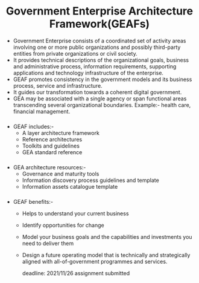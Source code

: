 ### <h1 align="center">Government Enterprise Architecture Framework(GEAFs)</h1>

- Government Enterprise consists of a coordinated set of activity areas involving one or more public organizations and possibly third-party entities from private organizations or civil society.
- It provides technical descriptions of the organizational goals, business and administrative process, information requirements, supporting applications and technology infrastructure of the enterprise.
- GEAF promotes consistency in the government models and its business process, service and infrastructure.
- It guides our transformation towards a coherent digital government.
- GEA may be associated with a single agency or span functional areas transcending several organizational boundaries. Example:- health care, financial management.

###

- GEAF includes:-
  - A layer architecture framework
  - Reference architectures
  - Toolkits and guidelines
  - GEA standard reference

###

- GEA architecture resources:-
  - Governance and maturity tools
  - Information discovery process guidelines and template
  - Information assets catalogue template

###

- GEAF benefits:-

  - Helps to understand your current business
  - Identify opportunities for change
  - Model your business goals and the capabilities and investments you need to deliver them
  - Design a future operating model that is technically and strategically aligned with all-of-government programmes and services.

    deadline: 2021/11/26
    assignment submitted
